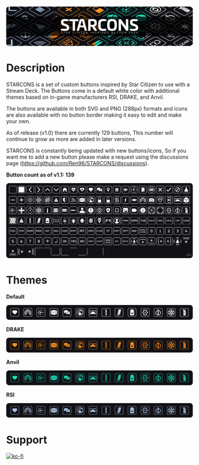 ![Banner](https://raw.githubusercontent.com/Ren96/STARCONS/refs/heads/main/assets/Banner.png)
# Description
STARCONS is a set of custom buttons inspired by Star Citizen to use with a Stream Deck. 
The Buttons come in a default white color with additional themes based on in-game manufacturers RSI, DRAKE, and Anvil.

The buttons are available in both SVG and PNG (288px) formats and icons are also available with no button border 
making it easy to edit and make your own.

As of release (v1.0) there are currently 129 buttons, This number will continue to grow as more are added in later versions.

STARCONS is constantly being updated with new buttons/icons, 
So if you want me to add a new button please make a request using the discussions page (https://github.com/Ren96/STARCONS/discussions).

**Button count as of v1.1: 139**

![Buttons](https://raw.githubusercontent.com/Ren96/STARCONS/refs/heads/main/assets/Buttons.png)

# Themes

**Default**

![Default_Theme](https://raw.githubusercontent.com/Ren96/STARCONS/refs/heads/main/assets/STYLE_Default.png)

**DRAKE**

![DRAKE_Theme](https://raw.githubusercontent.com/Ren96/STARCONS/refs/heads/main/assets/STYLE_DRAKE.png)

**Anvil**

![Anvil_Theme](https://raw.githubusercontent.com/Ren96/STARCONS/refs/heads/main/assets/STYLE_ANVIL.png)

**RSI**

![RSI_Theme](https://raw.githubusercontent.com/Ren96/STARCONS/refs/heads/main/assets/STYLE_RSI.png)

# Support
[![ko-fi](https://ko-fi.com/img/githubbutton_sm.svg)](https://ko-fi.com/K3K313F21D)
